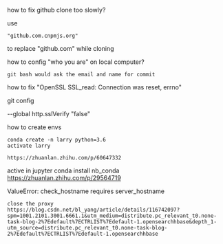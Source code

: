 how to fix github clone too slowly?

use

    "github.com.cnpmjs.org" 
    
to replace "github.com" while cloning

how to config "who you are" on local computer?

    git bash would ask the email and name for commit

how to fix "OpenSSL SSL_read: Connection was reset, errno"

git config 
    
--global http.sslVerify "false"  

how to create envs

    conda create -n larry python=3.6
    activate larry

    https://zhuanlan.zhihu.com/p/60647332

active in jupyter
    conda install nb_conda
    https://zhuanlan.zhihu.com/p/29564719

ValueError: check_hostname requires 
server_hostname

    close the proxy
    https://blog.csdn.net/bl_yang/article/details/116742097?spm=1001.2101.3001.6661.1&utm_medium=distribute.pc_relevant_t0.none-task-blog-2%7Edefault%7ECTRLIST%7Edefault-1.opensearchhbase&depth_1-utm_source=distribute.pc_relevant_t0.none-task-blog-2%7Edefault%7ECTRLIST%7Edefault-1.opensearchhbase